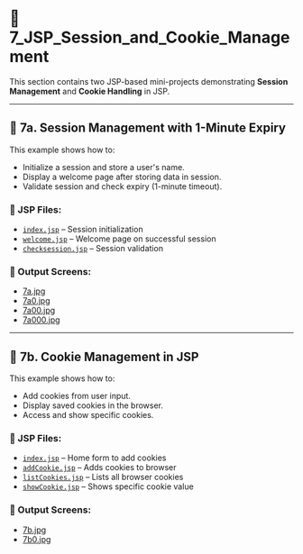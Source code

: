 # 🔐 7_JSP_Session_and_Cookie_Management

This section contains two JSP-based mini-projects demonstrating **Session Management** and **Cookie Handling** in JSP.

---

## 📘 7a. Session Management with 1-Minute Expiry

This example shows how to:

- Initialize a session and store a user's name.
- Display a welcome page after storing data in session.
- Validate session and check expiry (1-minute timeout).

### 📄 JSP Files:

- [`index.jsp`](./07A_SessionManagement_1MinExpiry/src/main/webapp/index.jsp) – Session initialization
- [`welcome.jsp`](./07A_SessionManagement_1MinExpiry/src/main/webapp/welcome.jsp) – Welcome page on successful session
- [`checksession.jsp`](./07A_SessionManagement_1MinExpiry/src/main/webapp/checksession.jsp) – Session validation

### 🔗 Output Screens:

- [7a.jpg](./07A_SessionManagement_1MinExpiry/7a.png)
- [7a0.jpg](./07A_SessionManagement_1MinExpiry/7a0.png)
- [7a00.jpg](./07A_SessionManagement_1MinExpiry/7a00.png)
- [7a000.jpg](./07A_SessionManagement_1MinExpiry/7a000.jpg)

---

## 🍪 7b. Cookie Management in JSP

This example shows how to:

- Add cookies from user input.
- Display saved cookies in the browser.
- Access and show specific cookies.

### 📄 JSP Files:

- [`index.jsp`](./07B_CookieManagement_JSP/src/main/webapp/index.jsp) – Home form to add cookies
- [`addCookie.jsp`](./07B_CookieManagement_JSP/src/main/webapp/addCookie.jsp) – Adds cookies to browser
- [`listCookies.jsp`](./07B_CookieManagement_JSP/src/main/webapp/listCookies.jsp) – Lists all browser cookies
- [`showCookie.jsp`](./07B_CookieManagement_JSP/src/main/webapp/showCookie.jsp) – Shows specific cookie value

### 🔗 Output Screens:

- [7b.jpg](./07B_CookieManagement_JSP/7b.png)
- [7b0.jpg](./07B_CookieManagement_JSP/7b0.png)
